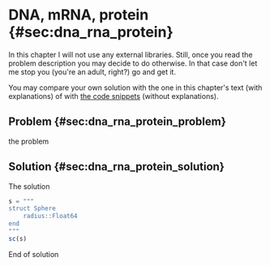 # DNA, mRNA, protein  {#sec:dna_rna_protein}

In this chapter I will not use any external libraries. Still, once you read the
problem description you may decide to do otherwise. In that case don't let me
stop you (you're an adult, right?) go and get it.

You may compare your own solution with the one in this chapter's text (with
explanations) of with [the code
snippets](https://github.com/b-lukaszuk/BS_wJ_eng/tree/main/code_snippets/dna_rna_protein)
(without explanations).

## Problem {#sec:dna_rna_protein_problem}

the problem

## Solution {#sec:dna_rna_protein_solution}

The solution

```jl
s = """
struct Sphere
    radius::Float64
end
"""
sc(s)
```
End of solution
